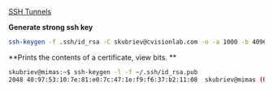 
[SSH Tunnels](tunnel.md)

**Generate strong ssh key**

```bash
ssh-keygen -f .ssh/id_rsa -C skubriev@cvisionlab.com -o -a 1000 -b 4096

```

**Prints the contents of a certificate, view bits. **

```bash
skubriev@mimas:~$ ssh-keygen -l -f ~/.ssh/id_rsa.pub 
2048 40:97:53:10:7e:81:e0:7c:47:1e:f9:f6:37:b2:11:08  skubriev@mimas (RSA)
```


